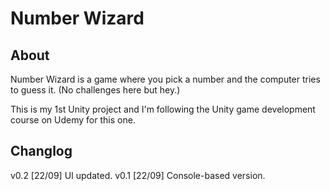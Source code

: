 # Number Wizard

## About
Number Wizard is a game where you pick a number and the computer tries to guess 
it. (No challenges here but hey.)

This is my 1st Unity project and I'm following the Unity game development 
course on Udemy for this one. 

## Changlog

v0.2 [22/09] UI updated.
v0.1 [22/09] Console-based version.


